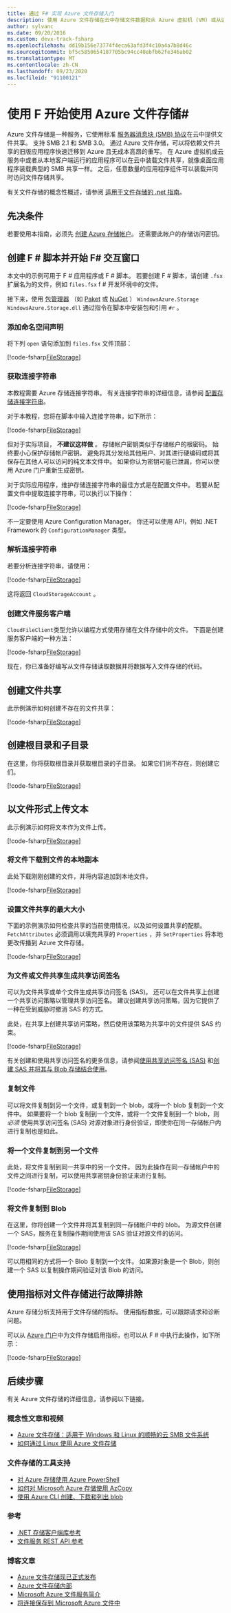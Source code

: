 ```yaml
---
title: 通过 F# 实现 Azure 文件存储入门
description: 使用 Azure 文件存储在云中存储文件数据和从 Azure 虚拟机 (VM) 或从运行 Windows 的本地应用程序装载云文件共享。
author: sylvanc
ms.date: 09/20/2016
ms.custom: devx-track-fsharp
ms.openlocfilehash: dd19b156e73774f4eca63afd3f4c10a4a7b8d46c
ms.sourcegitcommit: bf5c5850654187705bc94cc40ebfb62fe346ab02
ms.translationtype: MT
ms.contentlocale: zh-CN
ms.lasthandoff: 09/23/2020
ms.locfileid: "91100121"
---
```

# <a name="get-started-with-azure-file-storage-using-f"></a>使用 F 开始使用 Azure 文件存储\#

Azure 文件存储是一种服务，它使用标准 [服务器消息块 (SMB) 协议](/windows/win32/fileio/microsoft-smb-protocol-and-cifs-protocol-overview)在云中提供文件共享。 支持 SMB 2.1 和 SMB 3.0。 通过 Azure 文件存储，可以将依赖文件共享的旧版应用程序快速迁移到 Azure 且无成本高昂的重写。 在 Azure 虚拟机或云服务中或者从本地客户端运行的应用程序可以在云中装载文件共享，就像桌面应用程序装载典型的 SMB 共享一样。 之后，任意数量的应用程序组件可以装载并同时访问文件存储共享。

有关文件存储的概念性概述，请参阅 [适用于文件存储的 .net 指南](/azure/storage/storage-dotnet-how-to-use-files)。

## <a name="prerequisites"></a>先决条件

若要使用本指南，必须先 [创建 Azure 存储帐户](/azure/storage/storage-create-storage-account)。
还需要此帐户的存储访问密钥。

## <a name="create-an-f-script-and-start-f-interactive"></a>创建 F # 脚本并开始 F# 交互窗口

本文中的示例可用于 F # 应用程序或 F # 脚本。 若要创建 F # 脚本，请创建 `.fsx` 扩展名为的文件，例如 `files.fsx` f # 开发环境中的文件。

接下来，使用 [包管理器](package-management.md) （如 [Paket](https://fsprojects.github.io/Paket/) 或 [NuGet](https://www.nuget.org/) ） `WindowsAzure.Storage` `WindowsAzure.Storage.dll` 通过指令在脚本中安装包和引用 `#r` 。

### <a name="add-namespace-declarations"></a>添加命名空间声明

将下列 `open` 语句添加到 `files.fsx` 文件顶部：

[!code-fsharp[FileStorage](~/samples/snippets/fsharp/azure/file-storage.fsx#L1-L5)]

### <a name="get-your-connection-string"></a>获取连接字符串

本教程需要 Azure 存储连接字符串。 有关连接字符串的详细信息，请参阅 [配置存储连接字符串](/azure/storage/storage-configure-connection-string)。

对于本教程，您将在脚本中输入连接字符串，如下所示：

[!code-fsharp[FileStorage](~/samples/snippets/fsharp/azure/file-storage.fsx#L11-L11)]

但对于实际项目， **不建议这样做** 。 存储帐户密钥类似于存储帐户的根密码。 始终要小心保护存储帐户密钥。 避免将其分发给其他用户、对其进行硬编码或将其保存在其他人可以访问的纯文本文件中。 如果你认为密钥可能已泄漏，你可以使用 Azure 门户重新生成密钥。

对于实际应用程序，维护存储连接字符串的最佳方式是在配置文件中。 若要从配置文件中提取连接字符串，可以执行以下操作：

[!code-fsharp[FileStorage](~/samples/snippets/fsharp/azure/file-storage.fsx#L13-L15)]

不一定要使用 Azure Configuration Manager。 你还可以使用 API，例如 .NET Framework 的 `ConfigurationManager` 类型。

### <a name="parse-the-connection-string"></a>解析连接字符串

若要分析连接字符串，请使用：

[!code-fsharp[FileStorage](~/samples/snippets/fsharp/azure/file-storage.fsx#L21-L22)]

这将返回 `CloudStorageAccount` 。

### <a name="create-the-file-service-client"></a>创建文件服务客户端

`CloudFileClient`类型允许以编程方式使用存储在文件存储中的文件。 下面是创建服务客户端的一种方法：

[!code-fsharp[FileStorage](~/samples/snippets/fsharp/azure/file-storage.fsx#L28-L28)]

现在，你已准备好编写从文件存储读取数据并将数据写入文件存储的代码。

## <a name="create-a-file-share"></a>创建文件共享

此示例演示如何创建不存在的文件共享：

[!code-fsharp[FileStorage](~/samples/snippets/fsharp/azure/file-storage.fsx#L34-L35)]

## <a name="create-a-root-directory-and-a-subdirectory"></a>创建根目录和子目录

在这里，你将获取根目录并获取根目录的子目录。 如果它们尚不存在，则创建它们。

[!code-fsharp[FileStorage](~/samples/snippets/fsharp/azure/file-storage.fsx#L41-L43)]

## <a name="upload-text-as-a-file"></a>以文件形式上传文本

此示例演示如何将文本作为文件上传。

[!code-fsharp[FileStorage](~/samples/snippets/fsharp/azure/file-storage.fsx#L49-L50)]

### <a name="download-a-file-to-a-local-copy-of-the-file"></a>将文件下载到文件的本地副本

此处下载刚刚创建的文件，并将内容追加到本地文件。

[!code-fsharp[FileStorage](~/samples/snippets/fsharp/azure/file-storage.fsx#L56-L56)]

### <a name="set-the-maximum-size-for-a-file-share"></a>设置文件共享的最大大小

下面的示例演示如何检查共享的当前使用情况，以及如何设置共享的配额。 `FetchAttributes` 必须调用以填充共享的 `Properties` ，并 `SetProperties` 将本地更改传播到 Azure 文件存储。

[!code-fsharp[FileStorage](~/samples/snippets/fsharp/azure/file-storage.fsx#L62-L72)]

### <a name="generate-a-shared-access-signature-for-a-file-or-file-share"></a>为文件或文件共享生成共享访问签名

可以为文件共享或单个文件生成共享访问签名 (SAS)。 还可以在文件共享上创建一个共享访问策略以管理共享访问签名。 建议创建共享访问策略，因为它提供了一种在受到威胁时撤消 SAS 的方式。

此处，在共享上创建共享访问策略，然后使用该策略为共享中的文件提供 SAS 约束。

[!code-fsharp[FileStorage](~/samples/snippets/fsharp/azure/file-storage.fsx#L78-L94)]

有关创建和使用共享访问签名的更多信息，请参阅[使用共享访问签名 (SAS)](/azure/storage/storage-dotnet-shared-access-signature-part-1) 和[创建 SAS 并将其与 Blob 存储结合使用](/azure/storage/storage-dotnet-shared-access-signature-part-2)。

### <a name="copy-files"></a>复制文件

可以将文件复制到另一个文件，或复制到一个 blob，或将一个 blob 复制到一个文件中。 如果要将一个 blob 复制到一个文件，或将一个文件复制到一个 blob，则 *必须* 使用共享访问签名 (SAS) 对源对象进行身份验证，即使你在同一存储帐户内进行复制也是如此。

### <a name="copy-a-file-to-another-file"></a>将一个文件复制到另一个文件

此处，将文件复制到同一共享中的另一个文件。 因为此操作在同一存储帐户中的文件之间进行复制，可以使用共享密钥身份验证来进行复制。

[!code-fsharp[FileStorage](~/samples/snippets/fsharp/azure/file-storage.fsx#L100-L101)]

### <a name="copy-a-file-to-a-blob"></a>将文件复制到 Blob

在这里，你将创建一个文件并将其复制到同一存储帐户中的 blob。 为源文件创建一个 SAS，服务在复制操作期间使用该 SAS 验证对源文件的访问。

[!code-fsharp[FileStorage](~/samples/snippets/fsharp/azure/file-storage.fsx#L107-L120)]

可以用相同的方式将一个 Blob 复制到一个文件。 如果源对象是一个 Blob，则创建一个 SAS 以复制操作期间验证对该 Blob 的访问。

## <a name="troubleshooting-file-storage-using-metrics"></a>使用指标对文件存储进行故障排除

Azure 存储分析支持用于文件存储的指标。 使用指标数据，可以跟踪请求和诊断问题。

可以从 [Azure 门户](https://portal.azure.com)中为文件存储启用指标，也可以从 F # 中执行此操作，如下所示：

[!code-fsharp[FileStorage](~/samples/snippets/fsharp/azure/file-storage.fsx#L126-L140)]

## <a name="next-steps"></a>后续步骤

有关 Azure 文件存储的详细信息，请参阅以下链接。

### <a name="conceptual-articles-and-videos"></a>概念性文章和视频

- [Azure 文件存储：适用于 Windows 和 Linux 的顺畅的云 SMB 文件系统](https://azure.microsoft.com/resources/videos/azurecon-2015-azure-files-storage-a-frictionless-cloud-smb-file-system-for-windows-and-linux/)
- [如何通过 Linux 使用 Azure 文件存储](/azure/storage/storage-how-to-use-files-linux)

### <a name="tooling-support-for-file-storage"></a>文件存储的工具支持

- [对 Azure 存储使用 Azure PowerShell](/azure/storage/storage-powershell-guide-full)
- [如何对 Microsoft Azure 存储使用 AzCopy](/azure/storage/storage-use-azcopy)
- [使用 Azure CLI 创建、下载和列出 blob](/azure/storage/blobs/storage-quickstart-blobs-cli#create-and-manage-file-shares)

### <a name="reference"></a>参考

- [.NET 存储客户端库参考](/dotnet/api/overview/azure/storage)
- [文件服务 REST API 参考](/rest/api/storageservices/fileservices/File-Service-REST-API)

### <a name="blog-posts"></a>博客文章

- [Azure 文件存储现已正式发布](https://azure.microsoft.com/blog/azure-file-storage-now-generally-available/)
- [Azure 文件存储内部](https://azure.microsoft.com/blog/inside-azure-file-storage/)
- [Microsoft Azure 文件服务简介](/archive/blogs/windowsazurestorage/introducing-microsoft-azure-file-service)
- [将连接保存到 Microsoft Azure 文件中](/archive/blogs/windowsazurestorage/persisting-connections-to-microsoft-azure-files)

